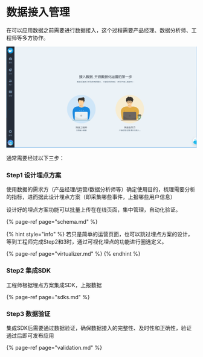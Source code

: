 # 数据接入管理

在可以应用数据之前需要进行数据接入，这个过程需要产品经理、数据分析师、工程师等多方协作。

![](../../../.gitbook/assets/image%20%28108%29.png)

通常需要经过以下三步：

### **Step1 设计埋点方案**

使用数据的需求方（产品经理/运营/数据分析师等）确定使用目的，梳理需要分析的指标，进而据此设计埋点方案（即采集哪些事件，上报哪些用户信息）

设计好的埋点方案功能可以批量上传在在线页面，集中管理，自动化验证。

{% page-ref page="schema.md" %}

{% hint style="info" %}
若只是简单的运营页面，也可以跳过埋点方案的设计，等到工程师完成Step2和3时，通过可视化埋点的功能进行圈选定义。

{% page-ref page="virtualizer.md" %}
{% endhint %}

### **Step2 集成SDK**

工程师根据埋点方案集成SDK，上报数据

{% page-ref page="sdks.md" %}

### **Step3  数据验证**

集成SDK后需要通过数据验证，确保数据接入的完整性、及时性和正确性，验证通过后即可发布应用

{% page-ref page="validation.md" %}



